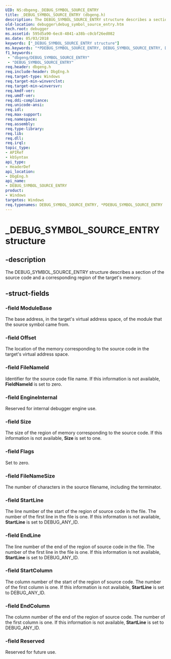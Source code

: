 ```yaml
---
UID: NS:dbgeng._DEBUG_SYMBOL_SOURCE_ENTRY
title: _DEBUG_SYMBOL_SOURCE_ENTRY (dbgeng.h)
description: The DEBUG_SYMBOL_SOURCE_ENTRY structure describes a section of the source code and a corresponding region of the target's memory.
old-location: debugger\debug_symbol_source_entry.htm
tech.root: debugger
ms.assetid: 595d5a90-6ec8-4841-a38b-c0cbf26ed082
ms.date: 05/03/2018
keywords: ["_DEBUG_SYMBOL_SOURCE_ENTRY structure"]
ms.keywords: "*PDEBUG_SYMBOL_SOURCE_ENTRY, DEBUG_SYMBOL_SOURCE_ENTRY, DEBUG_SYMBOL_SOURCE_ENTRY structure [Windows Debugging], PDEBUG_SYMBOL_SOURCE_ENTRY, PDEBUG_SYMBOL_SOURCE_ENTRY structure pointer [Windows Debugging], Structures_9f8ab4b6-98b2-4a10-a450-bb73e655dd32.xml, _DEBUG_SYMBOL_SOURCE_ENTRY, dbgeng/DEBUG_SYMBOL_SOURCE_ENTRY, dbgeng/PDEBUG_SYMBOL_SOURCE_ENTRY, debugger.debug_symbol_source_entry"
f1_keywords:
 - "dbgeng/DEBUG_SYMBOL_SOURCE_ENTRY"
 - "DEBUG_SYMBOL_SOURCE_ENTRY"
req.header: dbgeng.h
req.include-header: DbgEng.h
req.target-type: Windows
req.target-min-winverclnt: 
req.target-min-winversvr: 
req.kmdf-ver: 
req.umdf-ver: 
req.ddi-compliance: 
req.unicode-ansi: 
req.idl: 
req.max-support: 
req.namespace: 
req.assembly: 
req.type-library: 
req.lib: 
req.dll: 
req.irql: 
topic_type:
- APIRef
- kbSyntax
api_type:
- HeaderDef
api_location:
- DbgEng.h
api_name:
- DEBUG_SYMBOL_SOURCE_ENTRY
product:
- Windows
targetos: Windows
req.typenames: DEBUG_SYMBOL_SOURCE_ENTRY, *PDEBUG_SYMBOL_SOURCE_ENTRY
---
```


# _DEBUG_SYMBOL_SOURCE_ENTRY structure


## -description


The DEBUG_SYMBOL_SOURCE_ENTRY structure describes a section of the source code and a corresponding region of the target's memory.


## -struct-fields




### -field ModuleBase

The base address, in the target's virtual address space, of the module that the source symbol came from.


### -field Offset

The location of the memory corresponding to the source code in the target's virtual address space.


### -field FileNameId

Identifier for the source code file name. If this information is not available, <b>FieldNameId</b> is set to zero.


### -field EngineInternal

Reserved for internal debugger engine use.


### -field Size

The size of the region of memory corresponding to the source code. If this information is not available, <b>Size</b> is set to one.


### -field Flags

Set to zero.


### -field FileNameSize

The number of characters in the source filename, including the terminator. 


### -field StartLine

The line number of the start of the region of source code in the file. The number of the first line in the file is one. If this information is not available, <b>StartLine</b> is set to DEBUG_ANY_ID.


### -field EndLine

The line number of the end of the region of source code in the file. The number of the first line in the file is one. If this information is not available, <b>StartLine</b> is set to DEBUG_ANY_ID.


### -field StartColumn

The column number of the start of the region of source code. The number of the first column is one. If this information is not available, <b>StartLine</b> is set to DEBUG_ANY_ID.


### -field EndColumn

The column number of the end of the region of source code. The number of the first column is one. If this information is not available, <b>StartLine</b> is set to DEBUG_ANY_ID.


### -field Reserved

Reserved for future use.

